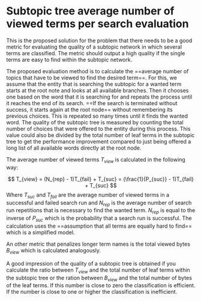 # Subtopic tree average number of viewed terms per search evaluation

This is the proposed solution for the problem that there needs to be a good metric for evaluating the quality of a subtopic network in which several terms are classified. The metric should output a high quality if the single terms are easy to find within the subtopic network.

The proposed evaluation method is to calculate the ==average number of topics that have to be viewed to find the desired term==. For this, we assume that the entity that is searching the subtopic for a wanted term starts at the root note and looks at all available branches. Then it chooses one based on the word that it is searching for and repeats the process until it reaches the end of its search. ==If the search is terminated without success, it starts again at the root node== without remembering its previous choices. This is repeated so many times until it finds the wanted word. The quality of the subtopic tree is measured by counting the total number of choices that were offered to the entity during this process. This value could also be divided by the total number of leaf terms in the subtopic tree to get the performance improvement compared to just being offered a long list of all available words directly at the root node.

The average number of viewed terms $T_{view}$  is calculated in the following way:

$$
T_{view} = (N_{rep} - 1)T_{fail} + T_{suc} = (\frac{1}{P_{suc}} - 1)T_{fail} + T_{suc}
$$
Where $T_{suc}$ and $T_{fail}$ are the average number of viewed terms in a successful and failed search run and $N_{rep}$ is the average number of search run repetitions that is necessary to find the wanted term. $N_{rep}$ is equal to the inverse of $P_{suc}$ which is the probability that a search run is successful. The calculation uses the ==assumption that all terms are equally hard to find== which is a simplified model.

An other metric that penalizes longer term names is the total viewed bytes $B_{view}$ which is calculated analogously. 

A good impression of the quality of a subtopic tree is obtained if you calculate the ratio between $T_{view}$ and the total number of leaf terms within the subtopic tree or the ration between $B_{view}$ and the total number of bytes of the leaf terms. If this number is close to zero the classification is efficient. If the number is close to one or higher the classification is inefficient.
